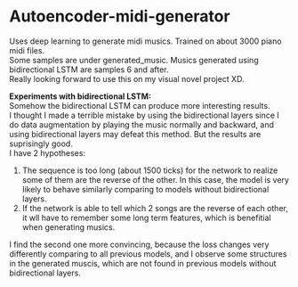 # Autoencoder-midi-generator
Uses deep learning to generate midi musics. Trained on about 3000 piano midi files. <br />
Some samples are under generated_music. Musics generated using bidirectional LSTM are samples 6 and after. <br />
Really looking forward to use this on my visual novel project XD. <br />

**Experiments with bidirectional LSTM:**<br />
Somehow the bidirectional LSTM can produce more interesting results. <br />
I thought I made a terrible mistake by using the bidirectional layers since I do data augmentation by playing the music normally and backward, and using bidirectional layers may defeat this method. But the results are suprisingly good.<br />
I have 2 hypotheses:<br />
1. The sequence is too long (about 1500 ticks) for the network to realize some of them are the reverse of the other. In this case, the model is very likely to behave similarly comparing to models without bidirectional layers.<br />
2. If the network is able to tell which 2 songs are the reverse of each other, it wll have to remember some long term features, which is benefitial when generating musics. <br />

I find the second one more convincing, because the loss changes very differently comparing to all previous models, and I observe some structures in the generated muscis, which are not found in previous models without bidirectional layers.<br />
